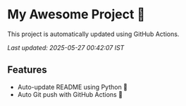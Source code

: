 # My Awesome Project 🚀

This project is automatically updated using GitHub Actions.

_Last updated: 2025-05-27 00:42:07 IST_

## Features
- Auto-update README using Python 🐍
- Auto Git push with GitHub Actions 🤖
